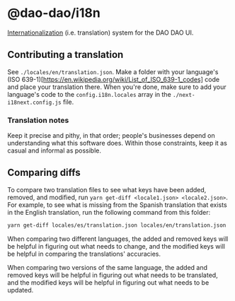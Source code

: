 # @dao-dao/i18n

[Internationalization](https://www.w3.org/standards/webdesign/i18n) (i.e.
translation) system for the DAO DAO UI.

## Contributing a translation

See `./locales/en/translation.json`. Make a folder with your language's (ISO 639-1)[https://en.wikipedia.org/wiki/List_of_ISO_639-1_codes] code and place your translation there. When you're done, make sure to add your language's code to the `config.i18n.locales` array in the `./next-i18next.config.js` file.

### Translation notes

Keep it precise and pithy, in that order; people's businesses depend on understanding what this software does. Within those constraints, keep it as casual and informal as possible.

## Comparing diffs

To compare two translation files to see what keys have been added, removed, and
modified, run `yarn get-diff <locale1.json> <locale2.json>`. For example, to see
what is missing from the Spanish translation that exists in the English
translation, run the following command from this folder:

```bash
yarn get-diff locales/es/translation.json locales/en/translation.json
```

When comparing two different languages, the added and removed keys will be
helpful in figuring out what needs to change, and the modified keys will be
helpful in comparing the translations' accuracies.

When comparing two versions of the same language, the added and removed keys
will be helpful in figuring out what needs to be translated, and the modified
keys will be helpful in figuring out what needs to be updated.
